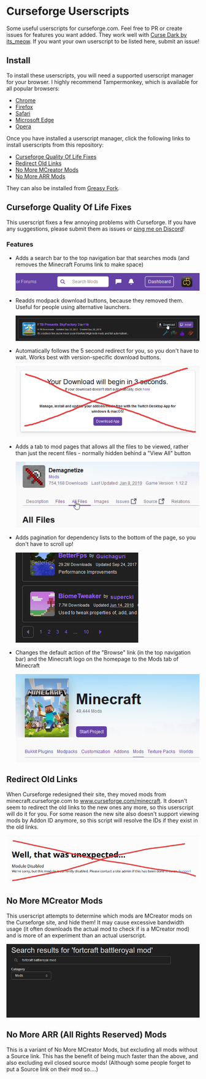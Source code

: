 # Curseforge Userscripts
Some useful userscripts for curseforge.com. Feel free to PR or create issues for features you want added. They work well with [Curse Dark by its_meow](https://itsmeow.dev/cursedark/). If you want your own userscript to be listed here, submit an issue!

## Install
To install these userscripts, you will need a supported userscript manager for your browser. I highly recommend Tampermonkey, which is available for all popular browsers:

- [Chrome](https://chrome.google.com/webstore/detail/tampermonkey/dhdgffkkebhmkfjojejmpbldmpobfkfo)
- [Firefox](https://addons.mozilla.org/firefox/addon/tampermonkey/)
- [Safari](http://tampermonkey.net/?browser=safari)
- [Microsoft Edge](https://www.microsoft.com/store/p/tampermonkey/9nblggh5162s)
- [Opera](https://addons.opera.com/extensions/details/tampermonkey-beta/)

Once you have installed a userscript manager, click the following links to install userscripts from this repository:

- [Curseforge Quality Of Life Fixes](https://github.com/comp500/Curseforge-Userscripts/raw/master/cfqol.user.js)
- [Redirect Old Links](https://github.com/comp500/Curseforge-Userscripts/raw/master/redir.user.js)
- [No More MCreator Mods](https://github.com/comp500/Curseforge-Userscripts/raw/master/banhammer.user.js)
- [No More ARR Mods](https://github.com/comp500/Curseforge-Userscripts/raw/master/oss.user.js)

They can also be installed from [Greasy Fork](https://greasyfork.org/en/users/331451-comp500).

## Curseforge Quality Of Life Fixes
This userscript fixes a few annoying problems with Curseforge. If you have any suggestions, please submit them as issues or [ping me on Discord](https://discord.mcmoddev.com/)!

### Features
- Adds a search bar to the top navigation bar that searches mods (and removes the Minecraft Forums link to make space)

	![Search bar](images/searchbar.png)
- Readds modpack download buttons, because they removed them. Useful for people using alternative launchers.

	![Modpack download button](images/modpackdownload.png)
- Automatically follows the 5 second redirect for you, so you don't have to wait. Works best with version-specific download buttons.

	![Say No to the Countdown](images/nocountdown.png)
- Adds a tab to mod pages that allows all the files to be viewed, rather than just the recent files - normally hidden behind a "View All" button

	![All Files tab](images/allfiles.png)
- Adds pagination for dependency lists to the bottom of the page, so you don't have to scroll up!

	![Pagination](images/pagination.png)
- Changes the default action of the "Browse" link (in the top navigation bar) and the Minecraft logo on the homepage to the Mods tab of Minecraft

	![Mods tab](images/modstab.png)

## Redirect Old Links
When Curseforge redesigned their site, they moved mods from minecraft.curseforge.com to www.curseforge.com/minecraft. It doesn't seem to redirect the old links to the new ones any more, so this userscript will do it for you. For some reason the new site also doesn't support viewing mods by Addon ID anymore, so this script will resolve the IDs if they exist in the old links.

![Module disabled??!!](images/moduleundisabled.png)

## No More MCreator Mods
This userscript attempts to determine which mods are MCreator mods on the Curseforge site, and hide them! It may cause excessive bandwidth usage (it often downloads the actual mod to check if is a MCreator mod) and is more of an experiment than an actual userscript.

![🦀🦀🦀 FORTCRAFT IS GONE 🦀🦀🦀](images/fortcraft.png)

## No More ARR (All Rights Reserved) Mods
This is a variant of No More MCreator Mods, but excluding all mods without a Source link. This has the benefit of being much faster than the above, and also excluding evil closed source mods! (Although some people forget to put a Source link on their mod so....)
